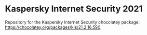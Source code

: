 # Kaspersky Internet Security 2021

Repository for the Kaspersky Internet Security chocolatey package: https://chocolatey.org/packages/kis/21.2.16.590
